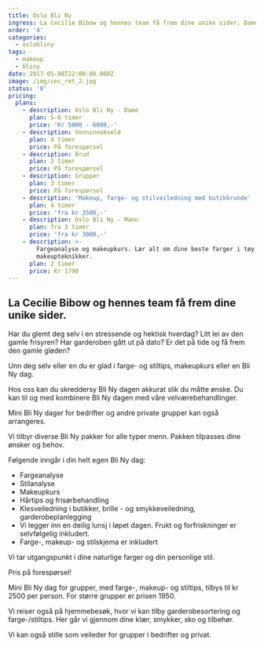 ```yaml
---
title: Oslo Bli Ny
ingress: La Cecilie Bibow og hennes team få frem dine unike sider. Damer og menn!
order: '4'
categories:
  - oslobliny
tags:
  - makeup
  - bliny
date: 2017-05-08T22:00:00.000Z
image: /img/cec_ret_2.jpg
status: '0'
pricing:
  plans:
    - description: Oslo Bli Ny - Dame
      plan: 5-6 timer
      price: 'Kr 5000 - 6000,-'
    - description: Venninnekveld
      plan: 4 timer
      price: På forespørsel
    - description: Brud
      plan: 2 timer
      price: På forespørsel
    - description: Grupper
      plan: 3 timer
      price: På forespørsel
    - description: 'Makeup, farge- og stilveiledning med butikkrunde'
      plan: 4 timer
      price: 'fra kr 3500,-'
    - description: Oslo Bli Ny - Mann
      plan: fra 3 timer
      price: 'fra kr 3000,-'
    - description: >-
        Fargeanalyse og makeupkurs. Lær alt om dine beste farger i tøy og
        makeupteknikker.
      plan: 2 timer
      price: Kr 1790
---
```

## La Cecilie Bibow og hennes team få frem dine unike sider.

Har du glemt deg selv i en stressende og hektisk hverdag? Litt lei av den gamle frisyren? Har garderoben gått ut på dato? Er det på tide og få frem den gamle gløden? 

Unn deg selv eller en du er glad i farge- og stiltips, makeupkurs eller en Bli Ny dag. 

Hos oss kan du skreddersy Bli Ny dagen akkurat slik du måtte ønske. Du kan til og med kombinere Bli Ny dagen med våre velværebehandlinger. 

Mini Bli Ny dager for bedrifter og andre private grupper kan også arrangeres.

Vi tilbyr diverse Bli Ny pakker for alle typer menn. Pakken tilpasses dine ønsker og behov.

Følgende inngår i din helt egen Bli Ny dag:

* Fargeanalyse
* Stilanalyse
* Makeupkurs
* Hårtips og frisørbehandling
* Klesveiledning i butikker, brille - og smykkeveiledning, garderobeplanlegging
* Vi legger inn en deilig lunsj i løpet dagen. Frukt og forfriskninger er selvfølgelig inkludert.
* Farge-, makeup- og stilskjema er inkludert

Vi tar utgangspunkt i dine naturlige farger og din personlige stil.

Pris på forespørsel!

Mini Bli Ny dag for grupper, med farge-, makeup- og stiltips, tilbys til kr 2500 per person. For større grupper er prisen 1950.

Vi reiser også på hjemmebesøk, hvor vi kan tilby garderobesortering og farge-/stiltips. Her går vi gjennom dine klær, smykker, sko og tilbehør. 

Vi kan også stille som veileder for grupper i bedrifter og privat.




